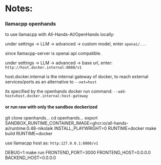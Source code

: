 # Notes:

### llamacpp openhands
to use llamacpp with All-Hands-AI/OpenHands locally:

under settings -> LLM -> advanced -> custom model, enter `openai/...`

since llamacpp-server is openai api compatible.

under settings -> LLM -> advanced -> base url, enter: `http://host.docker.internal:8080/v1`

host.docker.internal is the internal gateway of docker, to reach external services/ports as an alternative to `--net=host`

its specified by the openhands docker run command: `--add-host=host.docker.internal:host-gateway`

#### or run raw with only the sandbox dockerized

git clone openhands...
cd openhands...
export SANDBOX_RUNTIME_CONTAINER_IMAGE=ghcr.io/all-hands-ai/runtime:0.48-nikolaik
INSTALL_PLAYWRIGHT=0 RUNTIME=docker make build RUNTIME=docker

use llamacpp host as: `http:127.0.0.1:8080/v1`

DEBUG=1 make run FRONTEND_PORT=3000 FRONTEND_HOST=0.0.0.0 BACKEND_HOST=0.0.0.0
